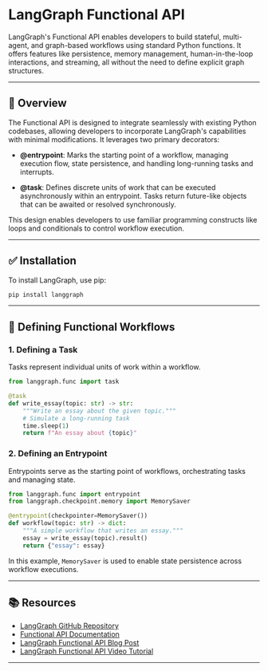 
# LangGraph Functional API

LangGraph's Functional API enables developers to build stateful, multi-agent, and graph-based workflows using standard Python functions. It offers features like persistence, memory management, human-in-the-loop interactions, and streaming, all without the need to define explicit graph structures.

---

## 🔧 Overview

The Functional API is designed to integrate seamlessly with existing Python codebases, allowing developers to incorporate LangGraph's capabilities with minimal modifications. It leverages two primary decorators:

* **@entrypoint**: Marks the starting point of a workflow, managing execution flow, state persistence, and handling long-running tasks and interrupts.

* **@task**: Defines discrete units of work that can be executed asynchronously within an entrypoint. Tasks return future-like objects that can be awaited or resolved synchronously.

This design enables developers to use familiar programming constructs like loops and conditionals to control workflow execution.&#x20;

---

## ✅ Installation

To install LangGraph, use pip:

```bash
pip install langgraph
```

---

## 📌 Defining Functional Workflows

### 1. Defining a Task

Tasks represent individual units of work within a workflow.

```python
from langgraph.func import task

@task
def write_essay(topic: str) -> str:
    """Write an essay about the given topic."""
    # Simulate a long-running task
    time.sleep(1)
    return f"An essay about {topic}"
```

### 2. Defining an Entrypoint

Entrypoints serve as the starting point of workflows, orchestrating tasks and managing state.

```python
from langgraph.func import entrypoint
from langgraph.checkpoint.memory import MemorySaver

@entrypoint(checkpointer=MemorySaver())
def workflow(topic: str) -> dict:
    """A simple workflow that writes an essay."""
    essay = write_essay(topic).result()
    return {"essay": essay}
```

In this example, `MemorySaver` is used to enable state persistence across workflow executions.

---

## 📚 Resources

* [LangGraph GitHub Repository](https://github.com/langchain-ai/langgraph)
* [Functional API Documentation](https://langchain-ai.github.io/langgraph/concepts/functional_api/)
* [LangGraph Functional API Blog Post](https://blog.langchain.dev/introducing-the-langgraph-functional-api/)
* [LangGraph Functional API Video Tutorial](https://www.youtube.com/watch?v=NXhyWJozM8A)

---

